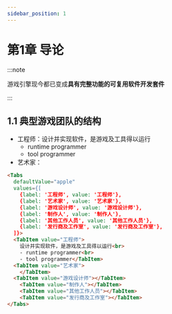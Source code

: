 ```yaml
---
sidebar_position: 1
---
```


# 第1章 导论

:::note

游戏引擎现今都已变成**具有完整功能的可复用软件开发套件**

:::

## 1.1 典型游戏团队的结构

- 工程师：设计并实现软件，是游戏及工具得以运行
  - runtime programmer
  - tool programmer
- 艺术家：

```html
<Tabs
  defaultValue="apple"
  values={[
    {label: '工程师', value: '工程师'},
    {label: '艺术家', value: '艺术家'},
    {label: '游戏设计师', value: '游戏设计师'},
    {label: '制作人', value: '制作人'},
    {label: '其他工作人员', value: '其他工作人员'},
    {label: '发行商及工作室', value: '发行商及工作室'},
  ]}>
  <TabItem value="工程师">
    设计并实现软件，是游戏及工具得以运行<br>
    - runtime programmer<br>
	- tool programmer</TabItem>
  <TabItem value="艺术家">
    </TabItem>
  <TabItem value="游戏设计师"></TabItem>
    <TabItem value="制作人"></TabItem>
    <TabItem value="其他工作人员"></TabItem>
    <TabItem value="发行商及工作室"></TabItem>
</Tabs>
```